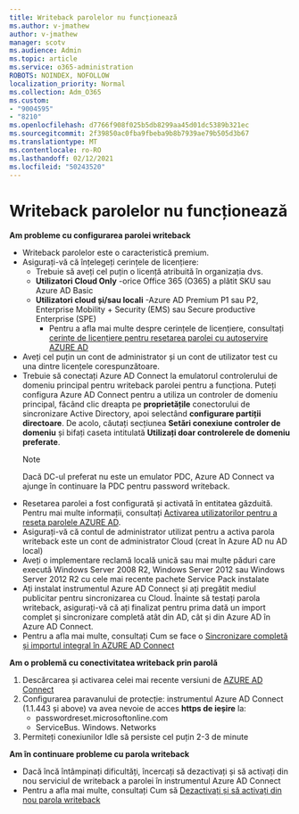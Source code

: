 ```yaml
---
title: Writeback parolelor nu funcționează
ms.author: v-jmathew
author: v-jmathew
manager: scotv
ms.audience: Admin
ms.topic: article
ms.service: o365-administration
ROBOTS: NOINDEX, NOFOLLOW
localization_priority: Normal
ms.collection: Adm_O365
ms.custom:
- "9004595"
- "8210"
ms.openlocfilehash: d7766f908f025b5db8299aa45d01dc5389b321ec
ms.sourcegitcommit: 2f39850ac0fba9fbeba9b8b7939ae79b505d3b67
ms.translationtype: MT
ms.contentlocale: ro-RO
ms.lasthandoff: 02/12/2021
ms.locfileid: "50243520"
---
```

# <a name="password-writeback-is-not-working"></a>Writeback parolelor nu funcționează

**Am probleme cu configurarea parolei writeback**

- Writeback parolelor este o caracteristică premium.
- Asigurați-vă că înțelegeți cerințele de licențiere:
  - Trebuie să aveți cel puțin o licență atribuită în organizația dvs.
  - **Utilizatori Cloud Only** -orice Office 365 (O365) a plătit SKU sau Azure AD Basic
  - **Utilizatori cloud și/sau locali** -Azure AD Premium P1 sau P2, Enterprise Mobility + Security (EMS) sau Secure productive Enterprise (SPE)
    - Pentru a afla mai multe despre cerințele de licențiere, consultați [cerințe de licențiere pentru resetarea parolei cu autoservire AZURE AD](https://docs.microsoft.com/azure/active-directory/active-directory-passwords-licensing)
- Aveți cel puțin un cont de administrator și un cont de utilizator test cu una dintre licențele corespunzătoare.
- Trebuie să conectați Azure AD Connect la emulatorul controlerului de domeniu principal pentru writeback parolei pentru a funcționa. Puteți configura Azure AD Connect pentru a utiliza un controler de domeniu principal, făcând clic dreapta pe **proprietățile** conectorului de sincronizare Active Directory, apoi selectând **configurare partiții directoare**. De acolo, căutați secțiunea **Setări conexiune controler de domeniu** și bifați caseta intitulată **Utilizați doar controlerele de domeniu preferate**.
  > [!NOTE]
  > Dacă DC-ul preferat nu este un emulator PDC, Azure AD Connect va ajunge în continuare la PDC pentru password writeback.
- Resetarea parolei a fost configurată și activată în entitatea găzduită. Pentru mai multe informații, consultați [Activarea utilizatorilor pentru a reseta parolele AZURE AD](https://docs.microsoft.com/azure/active-directory/active-directory-passwords-getting-started).
- Asigurați-vă că contul de administrator utilizat pentru a activa parola writeback este un cont de administrator Cloud (creat în Azure AD nu AD local)
- Aveți o implementare reclamă locală unică sau mai multe păduri care execută Windows Server 2008 R2, Windows Server 2012 sau Windows Server 2012 R2 cu cele mai recente pachete Service Pack instalate
- Ați instalat instrumentul Azure AD Connect și ați pregătit mediul publicitar pentru sincronizarea cu Cloud. Înainte să testați parola writeback, asigurați-vă că ați finalizat pentru prima dată un import complet și sincronizare completă atât din AD, cât și din Azure AD în Azure AD Connect.
- Pentru a afla mai multe, consultați Cum se face o [Sincronizare completă și importul integral în AZURE AD Connect](https://docs.microsoft.com/azure/active-directory/connect/active-directory-aadconnectsync-operations)

**Am o problemă cu conectivitatea writeback prin parolă**

1. Descărcarea și activarea celei mai recente versiuni de [AZURE AD Connect](https://www.microsoft.com/download/details.aspx?id=47594)
2. Configurarea paravanului de protecție: instrumentul Azure AD Connect (1.1.443 și above) va avea nevoie de acces **https de ieșire** la:
    - passwordreset.microsoftonline.com
    - ServiceBus. Windows. Networks
3. Permiteți conexiunilor Idle să persiste cel puțin 2-3 de minute

**Am în continuare probleme cu parola writeback**

- Dacă încă întâmpinați dificultăți, încercați să dezactivați și să activați din nou serviciul de writeback a parolei în instrumentul Azure AD Connect
- Pentru a afla mai multe, consultați Cum să [Dezactivați și să activați din nou parola writeback](https://docs.microsoft.com/azure/active-directory/active-directory-passwords-troubleshoot)
